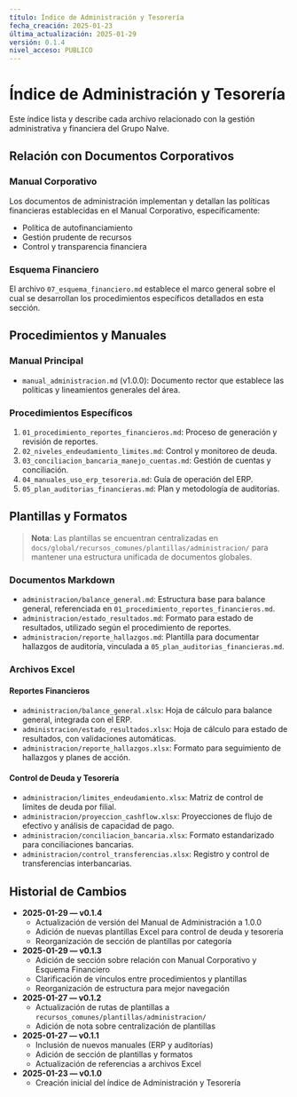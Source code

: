 ```yaml
---
título: Índice de Administración y Tesorería
fecha_creación: 2025-01-23
última_actualización: 2025-01-29
versión: 0.1.4
nivel_acceso: PUBLICO
---
```


# Índice de Administración y Tesorería

Este índice lista y describe cada archivo relacionado con la gestión administrativa y financiera del Grupo Nalve.

## Relación con Documentos Corporativos

### Manual Corporativo
Los documentos de administración implementan y detallan las políticas financieras establecidas en el Manual Corporativo, específicamente:
- Política de autofinanciamiento
- Gestión prudente de recursos
- Control y transparencia financiera

### Esquema Financiero
El archivo `07_esquema_financiero.md` establece el marco general sobre el cual se desarrollan los procedimientos específicos detallados en esta sección.

## Procedimientos y Manuales

### Manual Principal
- `manual_administracion.md` (v1.0.0): Documento rector que establece las políticas y lineamientos generales del área.

### Procedimientos Específicos
1. `01_procedimiento_reportes_financieros.md`: Proceso de generación y revisión de reportes.
2. `02_niveles_endeudamiento_limites.md`: Control y monitoreo de deuda.
3. `03_conciliacion_bancaria_manejo_cuentas.md`: Gestión de cuentas y conciliación.
4. `04_manuales_uso_erp_tesoreria.md`: Guía de operación del ERP.
5. `05_plan_auditorias_financieras.md`: Plan y metodología de auditorías.

## Plantillas y Formatos

> **Nota**: Las plantillas se encuentran centralizadas en `docs/global/recursos_comunes/plantillas/administracion/` para mantener una estructura unificada de documentos globales.

### Documentos Markdown
- `administracion/balance_general.md`: Estructura base para balance general, referenciada en `01_procedimiento_reportes_financieros.md`.
- `administracion/estado_resultados.md`: Formato para estado de resultados, utilizado según el procedimiento de reportes.
- `administracion/reporte_hallazgos.md`: Plantilla para documentar hallazgos de auditoría, vinculada a `05_plan_auditorias_financieras.md`.

### Archivos Excel

#### Reportes Financieros
- `administracion/balance_general.xlsx`: Hoja de cálculo para balance general, integrada con el ERP.
- `administracion/estado_resultados.xlsx`: Hoja de cálculo para estado de resultados, con validaciones automáticas.
- `administracion/reporte_hallazgos.xlsx`: Formato para seguimiento de hallazgos y planes de acción.

#### Control de Deuda y Tesorería
- `administracion/limites_endeudamiento.xlsx`: Matriz de control de límites de deuda por filial.
- `administracion/proyeccion_cashflow.xlsx`: Proyecciones de flujo de efectivo y análisis de capacidad de pago.
- `administracion/conciliacion_bancaria.xlsx`: Formato estandarizado para conciliaciones bancarias.
- `administracion/control_transferencias.xlsx`: Registro y control de transferencias interbancarias.

## Historial de Cambios
- **2025-01-29 — v0.1.4**
  - Actualización de versión del Manual de Administración a 1.0.0
  - Adición de nuevas plantillas Excel para control de deuda y tesorería
  - Reorganización de sección de plantillas por categoría
- **2025-01-29 — v0.1.3**
  - Adición de sección sobre relación con Manual Corporativo y Esquema Financiero
  - Clarificación de vínculos entre procedimientos y plantillas
  - Reorganización de estructura para mejor navegación
- **2025-01-27 — v0.1.2**
  - Actualización de rutas de plantillas a `recursos_comunes/plantillas/administracion/`
  - Adición de nota sobre centralización de plantillas
- **2025-01-27 — v0.1.1**
  - Inclusión de nuevos manuales (ERP y auditorías)
  - Adición de sección de plantillas y formatos
  - Actualización de referencias a archivos Excel
- **2025-01-23 — v0.1.0**
  - Creación inicial del índice de Administración y Tesorería 